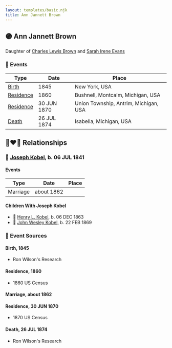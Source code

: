 ```yaml
---
layout: templates/basic.njk
title: Ann Jannett Brown
---
```

## 🟣 Ann Jannett Brown

Daughter of [Charles Lewis Brown](/people/7/70538697) and [Sarah Irene Evans](/people/4/47294572)

### 📆 Events

Type | Date | Place
------ | ------ | ------
[Birth](#event-9995c948-29a8-442e-be93-2f472e316abf) | 1845 | New York, USA
[Residence](#event-98c18d99-b040-4985-8f3d-458c287cc9e1) | 1860 | Bushnell, Montcalm, Michigan, USA
[Residence](#event-df86dc61-f7e1-4f74-908b-87229d2efceb) | 30 JUN 1870 | Union Township, Antrim, Michigan, USA
[Death](#event-7ddcb2e0-5e92-4ec7-a86e-58f3c8fab160) | 26 JUL 1874 | Isabella, Michigan, USA

## 👩‍❤️‍👨 Relationships

### 🔵 [Joseph Kobel](/people/4/44694656), b. 06 JUL 1841

#### Events

Type | Date | Place
------ | ------ | ------
Marriage | about 1862 |
#### Children With Joseph Kobel
* 🔵 [Henry L. Kobel](/people/6/66319774), b. 06 DEC 1863
* 🔵 [John Wesley Kobel](/people/2/24649136), b. 22 FEB 1869
### 📰 Event Sources

#### <a id="event-9995c948-29a8-442e-be93-2f472e316abf"></a> Birth, 1845
* Ron Wilson's Research

#### <a id="event-98c18d99-b040-4985-8f3d-458c287cc9e1"></a> Residence, 1860
* 1860 US Census

#### <a id="event-0178c58c-e35d-413c-a8ba-83c6ddf60437"></a> Marriage, about 1862

#### <a id="event-df86dc61-f7e1-4f74-908b-87229d2efceb"></a> Residence, 30 JUN 1870
* 1870 US Census
#### <a id="event-7ddcb2e0-5e92-4ec7-a86e-58f3c8fab160"></a> Death, 26 JUL 1874
* Ron Wilson's Research
